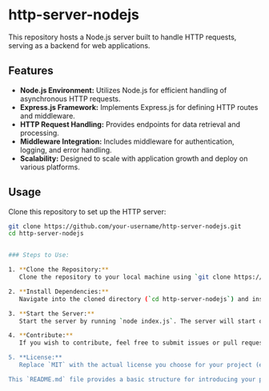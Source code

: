 # http-server-nodejs

This repository hosts a Node.js server built to handle HTTP requests, serving as a backend for web applications.

## Features

- **Node.js Environment:** Utilizes Node.js for efficient handling of asynchronous HTTP requests.
- **Express.js Framework:** Implements Express.js for defining HTTP routes and middleware.
- **HTTP Request Handling:** Provides endpoints for data retrieval and processing.
- **Middleware Integration:** Includes middleware for authentication, logging, and error handling.
- **Scalability:** Designed to scale with application growth and deploy on various platforms.

## Usage

Clone this repository to set up the HTTP server:

```bash
git clone https://github.com/your-username/http-server-nodejs.git
cd http-server-nodejs


### Steps to Use:

1. **Clone the Repository:**
   Clone the repository to your local machine using `git clone https://github.com/Hamad-marral/http-server-nodejs.git`.

2. **Install Dependencies:**
   Navigate into the cloned directory (`cd http-server-nodejs`) and install dependencies using `npm install`.

3. **Start the Server:**
   Start the server by running `node index.js`. The server will start on `http://localhost:8000`.

4. **Contribute:**
   If you wish to contribute, feel free to submit issues or pull requests to enhance the server's functionality or fix any bugs.

5. **License:**
   Replace `MIT` with the actual license you choose for your project (e.g., MIT, Apache, etc.) and provide details in a `LICENSE` file in your repository.

This `README.md` file provides a basic structure for introducing your project, guiding users on how to get started, and inviting contributions from the community. Adjust the content based on your specific project details and requirements.
